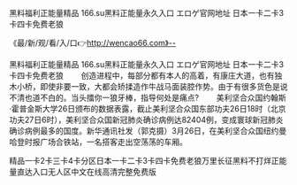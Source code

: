 黑料福利正能量精品
166.su黑料正能量永久入口
エロゲ官网地址
日本一卡二卡3卡四卡免费老狼


《最/新/观/看/入/口👉http://wencao66.com》--

黑料福利正能量精品
166.su黑料正能量永久入口
エロゲ官网地址
日本一卡二卡3卡四卡免费老狼
　　创造进程中，每部分都有本人的高着，有康庄大道，也有独木小桥，即使非要一致，大都会矫揉造作牛战马面装腔作势。由于有很多货色是说不清也道不白的。当头擂你一狼牙棒，指导何处是痛点?
　　美利坚合众国约翰斯·霍普金斯大学26日颁布的数据表露，截止美利坚合众国东部功夫26日18时（北京功夫27日6时），美利坚合众国新冠肺炎确诊病例达82404例，变成寰球新冠肺炎确诊病例最多的国度。新华通讯社发（郭克摄）3月26日，在美利坚合众国纽约曼哈登时报广场合铁站，一名搭客走出空荡荡的车厢。





精品一卡2卡三卡4卡分区日本一卡二卡3卡四卡免费老狼万里长征黑料不打烊正能量直达入口无人区中文在线高清完整免费版
